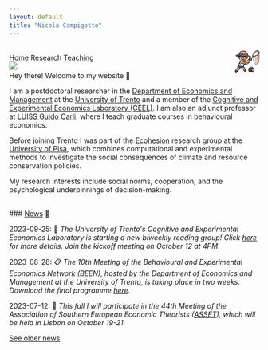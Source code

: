 ```yaml
---
layout: default
title: "Nicola Campigotto"
---
```


<p><img align="right" src="/assets/img/Spr_GS_Bug_Catcher.png"></p>
<br>
<div class="topnav">
  <a class="active" href="./index">Home</a>
  <a href="./research">Research</a>
  <a href="./teaching">Teaching</a>
</div>

 <img class="profile-picture" src="https://cdn.jsdelivr.net/gh/ncampigotto/ncampigotto.github.io/assets/img/profile.png">

<br>
Hey there! Welcome to my website 👋

I am a postdoctoral researcher in the [Department of Economics and Management](https://www.economia.unitn.it/en) at the [University of Trento](https://www.unitn.it/en) and a member of the [Cognitive and Experimental Economics Laboratory (CEEL)](https://www-ceel.economia.unitn.it). I am also an adjunct professor at [LUISS Guido Carli](https://www.luiss.it/), where I teach graduate courses in behavioural economics.

Before joining Trento I was part of the [Ecohesion](https://ecoesione.ec.unipi.it) research group at the [University of Pisa](https://www.unipi.it/index.php/english), which combines computational and experimental methods to investigate the social consequences of climate and resource conservation policies.

My research interests include social norms, cooperation, and the psychological underpinnings of decision-making.


<br>
### <u>News</u> 📆

2023-09-25: 💬 *The University of Trento's Cognitive and Experimental Economics Laboratory is starting a new biweekly reading group! Click [here](https://github.com/CEEL-UNITN/BEEcon) for more details. Join the kickoff meeting on October 12 at 4PM.*

2023-08-28: 📋 *The 10th Meeting of the Behavioural and Experimental Economics Network (BEEN), hosted by the Department of Economics and Management at the University of Trento, is taking place in two weeks. Download the final programme [here](https://drive.google.com/file/d/152V1cd3OYI3MYfteI9TrgQj3xE21hCVT/preview).*

2023-07-12: 🚀 *This fall I will participate in the 44th Meeting of the Association of Southern European Economic Theorists ([ASSET](https://www.assetassoc.com)), which will be held in Lisbon on October 19-21.*

[See older news](./news)